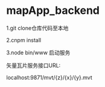 # mapApp_backend

1.git clone仓库代码至本地

2.cnpm install

3.node bin/www 启动服务

矢量瓦片服务接口URL:

localhost:9871/mvt/{z}/{x}/{y}.mvt
